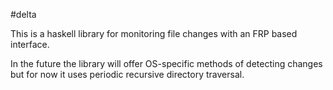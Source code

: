 #delta

This is a haskell library for monitoring file changes with an FRP based
interface.

In the future the library will offer OS-specific methods of detecting changes
but for now it uses periodic recursive directory traversal.
